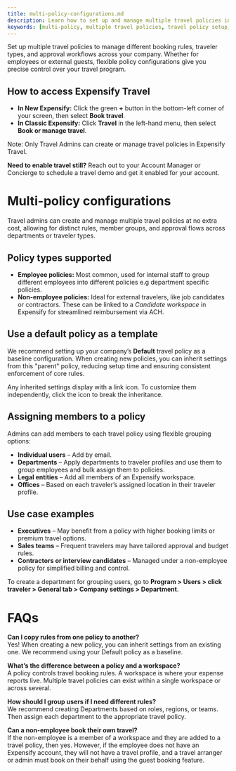 ```yaml
---
title: multi-policy-configurations.md
description: Learn how to set up and manage multiple travel policies in Expensify to support different user types and travel needs.
keywords: [multi-policy, multiple travel policies, travel policy setup, travel policy management, expensify travel policies]
---
```


<div id="expensify-classic" markdown="1">

Set up multiple travel policies to manage different booking rules, traveler types, and approval workflows across your company. Whether for employees or external guests, flexible policy configurations give you precise control over your travel program.

## How to access Expensify Travel

- **In New Expensify:** Click the green **+** button in the bottom-left corner of your screen, then select **Book travel**.
- **In Classic Expensify:** Click **Travel** in the left-hand menu, then select **Book or manage travel**.

Note: Only Travel Admins can create or manage travel policies in Expensify Travel.

**Need to enable travel still?** Reach out to your Account Manager or Concierge to schedule a travel demo and get it enabled for your account.

# Multi-policy configurations

Travel admins can create and manage multiple travel policies at no extra cost, allowing for distinct rules, member groups, and approval flows across departments or traveler types.

## Policy types supported

- **Employee policies:** Most common, used for internal staff to group different employees into different policies e.g department specific policies. 
- **Non-employee policies:** Ideal for external travelers, like job candidates or contractors. These can be linked to a *Candidate workspace* in Expensify for streamlined reimbursement via ACH.

## Use a default policy as a template

We recommend setting up your company’s **Default** travel policy as a baseline configuration. When creating new policies, you can inherit settings from this "parent" policy, reducing setup time and ensuring consistent enforcement of core rules.

Any inherited settings display with a link icon. To customize them independently, click the icon to break the inheritance.

## Assigning members to a policy

Admins can add members to each travel policy using flexible grouping options:

- **Individual users** – Add by email.
- **Departments** – Apply departments to traveler profiles and use them to group employees and bulk assign them to policies.
- **Legal entities** – Add all members of an Expensify workspace.
- **Offices** – Based on each traveler’s assigned location in their traveler profile.

## Use case examples

- **Executives** – May benefit from a policy with higher booking limits or premium travel options.
- **Sales teams** – Frequent travelers may have tailored approval and budget rules.
- **Contractors or interview candidates** – Managed under a non-employee policy for simplified billing and control.

To create a department for grouping users, go to **Program > Users > click traveler > General tab > Company settings > Department**.

# FAQs

**Can I copy rules from one policy to another?**  
Yes! When creating a new policy, you can inherit settings from an existing one. We recommend using your Default policy as a baseline.

**What’s the difference between a policy and a workspace?**  
A policy controls travel booking rules. A workspace is where your expense reports live. Multiple travel policies can exist within a single workspace or across several.

**How should I group users if I need different rules?**  
We recommend creating Departments based on roles, regions, or teams. Then assign each department to the appropriate travel policy.

**Can a non-employee book their own travel?**  
If the non-employee is a member of a workspace and they are added to a travel policy, then yes. However, if the employee does not have an Expensify account, they will not have a travel profile, and a travel arranger or admin must book on their behalf using the guest booking feature.

</div>

